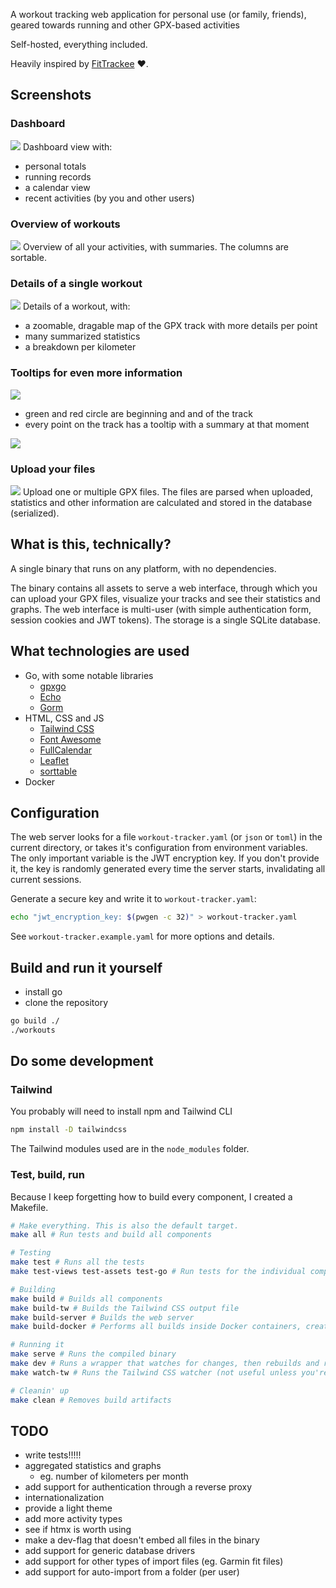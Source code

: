 A workout tracking web application for personal use (or family, friends), geared towards running and other GPX-based
activities

Self-hosted, everything included.

Heavily inspired by [FitTrackee](https://github.com/SamR1/FitTrackee) :heart:.

## Screenshots

### Dashboard

![](docs/dashboard.jpg)
Dashboard view with:

- personal totals
- running records
- a calendar view
- recent activities (by you and other users)

### Overview of workouts

![](docs/workout_overview.jpg)
Overview of all your activities, with summaries. The columns are sortable.

### Details of a single workout

![](docs/single_workout.jpg)
Details of a workout, with:

- a zoomable, dragable map of the GPX track with more details per point
- many summarized statistics
- a breakdown per kilometer

### Tooltips for even more information

![](docs/track_tooltip.png)

- green and red circle are beginning and and of the track
- every point on the track has a tooltip with a summary at that moment

![](docs/track_tooltip.gif)

### Upload your files

![](docs/upload_workouts.jpg)
Upload one or multiple GPX files.
The files are parsed when uploaded, statistics and other information are calculated and stored in the database (serialized).

## What is this, technically?

A single binary that runs on any platform, with no dependencies.

The binary contains all assets to serve a web interface, through which you can upload your GPX files, visualize your
tracks and see their statistics and graphs. The web interface is multi-user (with simple authentication form, session
cookies and JWT tokens). The storage is a single SQLite database.

## What technologies are used

- Go, with some notable libraries
  - [gpxgo](github.com/tkrajina/gpxgo)
  - [Echo](https://echo.labstack.com/)
  - [Gorm](https://gorm.io)
- HTML, CSS and JS
  - [Tailwind CSS](https://tailwindcss.com/)
  - [Font Awesome](https://fontawesome.com/)
  - [FullCalendar](https://fullcalendar.io/)
  - [Leaflet](https://leafletjs.com/)
  - [sorttable](https://www.kryogenix.org/code/browser/sorttable/)
- Docker

## Configuration

The web server looks for a file `workout-tracker.yaml` (or `json` or `toml`) in the current directory, or takes it's
configuration from environment variables. The only important variable is the JWT encryption key. If you don't provide
it, the key is randomly generated every time the server starts, invalidating all current sessions.

Generate a secure key and write it to `workout-tracker.yaml`:

```bash
echo "jwt_encryption_key: $(pwgen -c 32)" > workout-tracker.yaml
```

See `workout-tracker.example.yaml` for more options and details.

## Build and run it yourself

- install go
- clone the repository

```bash
go build ./
./workouts
```

## Do some development

### Tailwind

You probably will need to install npm and Tailwind CLI

```bash
npm install -D tailwindcss
```

The Tailwind modules used are in the `node_modules` folder.

### Test, build, run

Because I keep forgetting how to build every component, I created a Makefile.

```bash
# Make everything. This is also the default target.
make all # Run tests and build all components

# Testing
make test # Runs all the tests
make test-views test-assets test-go # Run tests for the individual components

# Building
make build # Builds all components
make build-tw # Builds the Tailwind CSS output file
make build-server # Builds the web server
make build-docker # Performs all builds inside Docker containers, creates a Docker image

# Running it
make serve # Runs the compiled binary
make dev # Runs a wrapper that watches for changes, then rebuilds and restarts
make watch-tw # Runs the Tailwind CSS watcher (not useful unless you're debugging Tailwind CSS)

# Cleanin' up
make clean # Removes build artifacts
```

## TODO

- write tests!!!!!
- aggregated statistics and graphs
  - eg. number of kilometers per month
- add support for authentication through a reverse proxy
- internationalization
- provide a light theme
- add more activity types
- see if htmx is worth using
- make a dev-flag that doesn't embed all files in the binary
- add support for generic database drivers
- add support for other types of import files (eg. Garmin fit files)
- add support for auto-import from a folder (per user)
